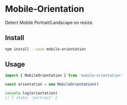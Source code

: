 # Mobile-Orientation
Detect Mobile Portrait/Landscape on resize.
## Install
```bash
npm install --save mobile-orientation
```
## Usage
```js
import { MobileOrientation } from 'mobile-orientation'

const orientation = new MobileOrientation()

console.log(orientation)
// { state: 'portrait' }
```